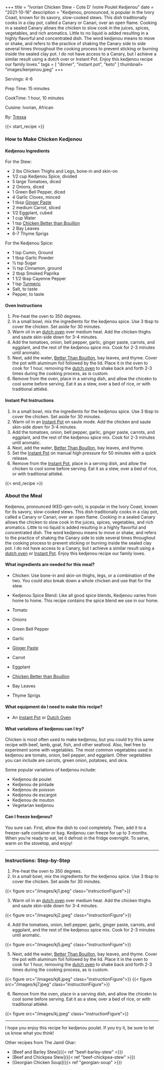 +++
title = "Ivorian Chicken Stew - Cote D' Ivoire Poulet Kedjenou"
date = "2021-10-16"
description = "Kedjenou, pronounced, is popular in the Ivory Coast, known for its savory, slow-cooked stews. This dish traditionally cooks in a clay pot, called a Canary or Canari, over an open flame. Cooking in a sealed Canary allows the chicken to slow cook in the juices, spices, vegetables, and rich aromatics. Little to no liquid is added resulting in a highly flavorful and concentrated dish. The word kedjenou means to move or shake, and refers to the practice of shaking the Canary side to side several times throughout the cooking process to prevent sticking or burning inside the sealed clay pot. I do not have access to a Canary, but I achieve a similar result using a dutch over or Instant Pot. Enjoy this kedjenou recipe our family loves."
tags = [
    "dinner",
    "instant pot",
    "keto"
]
thumbnail= "images/kenjenou.jpeg"
+++

Servings: 4-6 <!--more-->

Prep Time: 15 minutes 

CookTime: 1 hour, 10 minutes 

Cuisine: Ivorian, African 

By: [Tressa](https://www.jamilghar.com/about/)

{{< start_recipe >}}

### How to Make Chicken Kedjenou 

#### Kedjenou Ingredients  

For the Stew: 

* 2 lbs Chicken Thighs and Legs, bone-in and skin-on
* 1/2 cup Kedjenou Spice, divided
* 5 large Tomatoes, diced 
* 2 Onions, diced 
* 1 Green Bell Pepper, diced
* 4 Garlic Cloves, minced 
* 1 tbsp [Ginger Paste](https://amzn.to/31bmFTI)  
* 2 medium Carrot, sliced 
* 1/2 Eggplant, cubed
* 1 cup Water
* 1 tsp [Chicken Better than Bouillon](https://amzn.to/3rR71VA)
* 2 Bay Leaves
* 6-7 Thyme Sprigs

For the Kedjenou Spice: 

* 1 tsp Cumin, Ground 
* 1 tbsp Garlic Powder
* ½ tsp Sugar 
* ½ tsp Cinnamon, ground 
* 2 tbsp Smoked Paprika 
* 1 1/2 tbsp Cayenne Pepper 
* 1 tsp [Turmeric](https://amzn.to/3tpsxkL)
* Salt, to taste
* Pepper, to taste

#### Oven Instructions 

1. Pre-heat the oven to 350 degrees. 
2. In a small bowl, mix the ingredients for the kedjenou spice. Use 3 tbsp to cover the chicken. Set aside for 30 minutes. 
3. Warm oil in an [dutch oven](https://amzn.to/3sgQtGK) over medium heat. Add the chicken thighs and saute skin-side down for 3-4 minutes. 
4. Add the tomatoes, onion, bell pepper, garlic, ginger paste, carrots, and eggplant, and the rest of the kedjenou spice mix. Cook for 2-3 minutes until aromatic.
5. Next, add the water, [Better Than Bouillon](https://amzn.to/3rR71VA), bay leaves, and thyme. Cover the pot with aluminum foil followed by the lid. Place it in the oven to cook for 1 hour, removing the [dutch oven](https://amzn.to/3sgQtGK) to shake back and forth 2-3 times during the cooking process, as is custom.   
6. Remove from the oven, place in a serving dish, and allow the chicekn to cool some before serving. Eat it as a stew, over a bed of rice, or with traditional attiéké.

#### Instant Pot Instructions

1. In a small bowl, mix the ingredients for the kedjenou spice. Use 3 tbsp to cover the chicken. Set aside for 30 minutes. 
2. Warm oil in an [Instant Pot](https://amzn.to/3qfNYCZ) on saute mode. Add the chicken and saute skin-side down for 3-4 minutes.
3. Add the tomatoes, onion, bell pepper, garlic, ginger paste, carrots, and eggplant, and the rest of the kedjenou spice mix. Cook for 2-3 minutes until aromatic.
4. Next, add the water, [Better Than Bouillon](https://amzn.to/3rR71VA), bay leaves, and thyme. 
5. Set the [Instant Pot](https://amzn.to/3qfNYCZ) on manual high pressure for 50 minutes with a quick release. 
6. Remove from the [Instant Pot](https://amzn.to/3qfNYCZ), place in a serving dish, and allow the chicken to cool some before serving. Eat it as a stew, over a bed of rice, or with traditional attiéké. 

{{< end_recipe >}}

### About the Meal 

Kedjenou, pronounced (KED-gen-ooh), is popular in the Ivory Coast, known for its savory, slow-cooked stews. This dish traditionally cooks in a clay pot, called a Canary or Canari, over an open flame. Cooking in a sealed Canary allows the chicken to slow cook in the juices, spices, vegetables, and rich aromatics. Little to no liquid is added resulting in a highly flavorful and concentrated dish. The word kedjenou means to move or shake, and refers to the practice of shaking the Canary side to side several times throughout the cooking process to prevent sticking or burning inside the sealed clay pot. I do not have access to a Canary, but I achieve a similar result using a [dutch oven](https://amzn.to/3sgQtGK) or [Instant Pot](https://amzn.to/3qfNYCZ). Enjoy this kedjenou recipe our family loves.

#### What ingredients are needed for this meal?

* Chicken: Use bone-in and skin-on thighs, legs, or a combination of the two. You could also break down a whole chicken and use that for the stew. 

* Kedjenou Spice Blend: Like all good spice blends, Kedjenou varies from home to home. This recipe contains the spice blend we use in our home.  

* Tomato

* Onions

* Green Bell Pepper

* Garlic 

* [Ginger Paste](https://amzn.to/31bmFTI) 

* Carrot

* Eggplant

* [Chicken Better than Bouillon](https://amzn.to/3rR71VA)

* Bay Leaves

* Thyme Sprigs

#### What equipment do I need to make this recipe?

* An [Instant Pot](https://amzn.to/3qfNYCZ) or [Dutch Oven](https://amzn.to/3sgQtGK) 

#### What variations of kedjenou can I try? 

Chicken is most often used to make kedjenou, but you could try this same recipe with beef, lamb, goat, fish, and other seafood. Also, feel free to experiment some with vegetables. The most common vegetables used in kedjenou are tomato, onion, bell pepper, and eggplant. Other vegetables you can include are carrots, green onion, potatoes, and okra. 

Some popular variations of kedjenou include: 
* Kedjenou de poulet 
* Kedjenou de pintade
* Kedjenou de poisson
* Kedjenou de escargot
* Kedjenou de mouton
* Vegetarian kedjenou

#### Can I freeze kedjenou?

You sure can. First, allow the dish to cool completely. Then, add it to a freezer-safe container or bag. Kedjenou can freeze for up to 3 months. When you’re ready to eat, let it defrost in the fridge overnight. To serve, warm on the stovetop, and enjoy!

---- 

### Instructions: Step-by-Step

1. Pre-heat the oven to 350 degrees. 
2. In a small bowl, mix the ingredients for the kedjenou spice. Use 3 tbsp to cover the chicken. Set aside for 30 minutes. 

{{< figure src="/images/kj1.jpeg" class="instructionFigure">}}

3. Warm oil in an [dutch oven](https://amzn.to/3sgQtGK) over medium heat. Add the chicken thighs and saute skin-side down for 3-4 minutes. 

{{< figure src="/images/kj2.jpeg" class="instructionFigure">}}

4. Add the tomatoes, onion, bell pepper, garlic, ginger paste, carrots, and eggplant, and the rest of the kedjenou spice mix. Cook for 2-3 minutes until aromatic.

{{< figure src="/images/kj5.jpeg" class="instructionFigure">}}

5. Next, add the water, [Better Than Bouillon](https://amzn.to/3rR71VA), bay leaves, and thyme. Cover the pot with aluminum foil followed by the lid. Place it in the oven to cook for 1 hour, removing the [dutch oven](https://amzn.to/3sgQtGK) to shake back and forth 2-3 times during the cooking process, as is custom.   

{{< figure src="/images/kj6.jpeg" class="instructionFigure">}}
{{< figure src="/images/kj7.jpeg" class="instructionFigure">}}

6. Remove from the oven, place in a serving dish, and allow the chicekn to cool some before serving. Eat it as a stew, over a bed of rice, or with traditional attiéké.

{{< figure src="/images/kj.jpeg" class="instructionFigure">}}

---- 

I hope you enjoy this recipe for kedjenou poulet. If you try it, be sure to let us know what you think!

Other recipes from The Jamil Ghar:

* [Beef and Barley Stew]({{< ref "beef-barley-stew" >}})
* [Beef and Chickpea Stew]({{< ref "beef-chickpea-stew" >}})
* [Georgian Chicken Soup]({{< ref "georgian-soup" >}})
